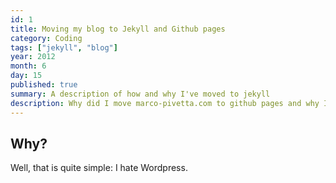 ```yaml
---
id: 1
title: Moving my blog to Jekyll and Github pages
category: Coding
tags: ["jekyll", "blog"]
year: 2012
month: 6
day: 15
published: true
summary: A description of how and why I've moved to jekyll
description: Why did I move marco-pivetta.com to github pages and why I started using Jekyll instead of wordpress
---
```


<h2>Why?</h2>
<p>Well, that is quite simple: I hate Wordpress.</p>
